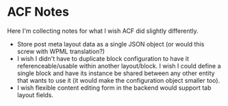 # ACF Notes

Here I'm collecting notes for what I wish ACF did slightly differently.

  - Store post meta layout data as a single JSON object (or would this screw with WPML translation?)
  - I wish I didn't have to duplicate block configuration to have it referenceable/usable within another
    layout/block. I wish I could define a single block and have its instance be shared between any other
    entity that wants to use it (it would make the configuration object smaller too).
  - I wish flexible content editing form in the backend would support tab layout fields.
